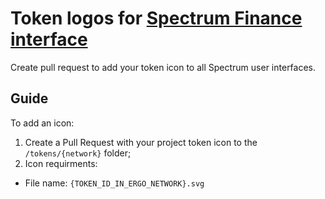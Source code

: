 # Token logos for [Spectrum Finance interface](https://app.spectrum.fi)
Create pull request to add your token icon to all Spectrum user interfaces.

## Guide

To add an icon:
1. Create a Pull Request with your project token icon to the `/tokens/{network}` folder;
2. Icon requirments:
- File name: `{TOKEN_ID_IN_ERGO_NETWORK}.svg`
